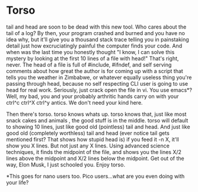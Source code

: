 # Torso

tail and head are soon to be dead with this new tool. Who cares about the tail of a log? By then, your program crashed and burned and you have no idea why, but it'll give you a thousand stack trace telling you in painstaking detail just how excruciatingly painful the computer finds your code. And when was the last time you honestly thought "I know, I can solve this mystery by looking at the first 10 lines of a file with head!" That's right, never. The head of a file is full of #include, #ifndef, and self serving comments about how great the author is for coming up with a script that tells you the weather in Zimbabwe, or whatever equally useless thing you're passing through head, because no self respecting CLI user is going to use head for real work. Seriously, just crack open the file in vi. You use emacs*? Well, my bad, you and your probably arthritic hands carry on with your ctrl^c ctrl^X ctrl^y antics. We don't need your kind here.

Then there's torso. torso knows whats up. torso knows that, just like most snack cakes and animals , the good stuff is in the middle. torso will default to showing 10 lines, just like good old (pointless) tail and head. And just like good old (completely worthless) tail and head (ever notice tail gets mentioned first? That shows how stupid head is) if you feed it -n X, it'll show you X lines. But not just any X lines. Using advanced science techniques, it finds the midpoint of the file, and shows you the lines X/2 lines above the midpoint and X/2 lines below the midpoint. Get out of the way, Elon Musk, I just schooled you. Enjoy torso. 

*This goes for nano users too. Pico users...what are you even doing with your life?
